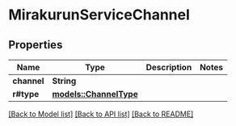 # MirakurunServiceChannel

## Properties

Name | Type | Description | Notes
------------ | ------------- | ------------- | -------------
**channel** | **String** |  | 
**r#type** | [**models::ChannelType**](ChannelType.md) |  | 

[[Back to Model list]](../README.md#documentation-for-models) [[Back to API list]](../README.md#documentation-for-api-endpoints) [[Back to README]](../README.md)


